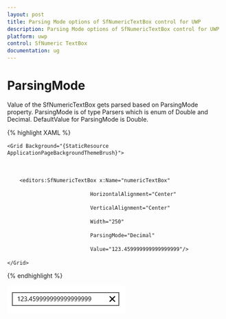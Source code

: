 ```yaml
---
layout: post
title: Parsing Mode options of SfNumericTextBox control for UWP
description: Parsing Mode options of SfNumericTextBox control for UWP
platform: uwp
control: SfNumeric TextBox
documentation: ug
---
```


# ParsingMode

Value of the SfNumericTextBox gets parsed based on ParsingMode property. ParsingMode is of type Parsers which is enum of Double and Decimal. DefaultValue for ParsingMode is Double.

{% highlight XAML %}

<Page xmlns:editors="using:Syncfusion.UI.Xaml.Controls.Input">



    <Grid Background="{StaticResource ApplicationPageBackgroundThemeBrush}">



        <editors:SfNumericTextBox x:Name="numericTextBox"

                               HorizontalAlignment="Center"

                               VerticalAlignment="Center"

                               Width="250" 

                               ParsingMode="Decimal"

                               Value="123.459999999999999999"/>

    </Grid>

</Page>

{% endhighlight %}

![](Concepts_images/Concepts_img7.png)